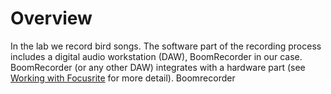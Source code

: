 # Overview
In the lab we record bird songs. The software part of the recording process includes a digital audio workstation (DAW), BoomRecorder in our case. BoomRecorder (or any other DAW) integrates with a hardware part (see [Working with Focusrite](https://github.com/NeuralSyntaxLab/lab-handbook/blob/Ido_Lab-handbook/Sound%20recording/Working%20with%20Focusrite.md) for more detail). Boomrecorder
